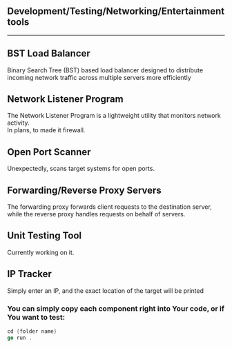 ## Development/Testing/Networking/Entertainment tools
<hr>

## BST Load Balancer

Binary Search Tree (BST) based load balancer designed to distribute incoming network traffic across multiple servers more efficiently

## Network Listener Program

The Network Listener Program is a lightweight utility that monitors network activity.
<br>
In plans, to made it firewall.

## Open Port Scanner

Unexpectedly, scans target systems for open ports.

## Forwarding/Reverse Proxy Servers

The forwarding proxy forwards client requests to the destination server, while the reverse proxy handles requests on behalf of servers.

## Unit Testing Tool

Currently working on it.

## IP Tracker
Simply enter an IP, and the exact location of the target will be printed

### You can simply copy each component right into Your code, or if You want to test:
```go
cd {folder name}
go run .
```
